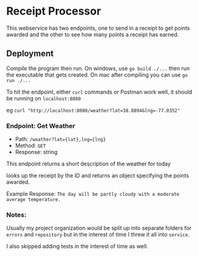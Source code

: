 # Receipt Processor

This webservice has two endpoints, one to send in a receipt to get points awarded and the other to see how many points a receipt has earned.

## Deployment

Compile the program then run. On windows, use `go build ./...` then run the executable that gets created.
On mac after compiling you can use `go run ./...`

To hit the endpoint, either `curl` commands or Postman work well, it should be running on `localhost:8080`

eg `curl "http://localhost:8080/weather?lat=38.8894&lng=-77.0352"`

### Endpoint: Get Weather

* Path: `/weather?lat={lat},lng={lng}`
* Method: `GET`
* Response: string

This endpoint returns a short description of the weather for today

looks up the receipt by the ID and returns an object specifying the points awarded.

Example Response:
`The day will be partly cloudy with a moderate average temperature.`

### Notes:

Usually my project organization would be split up into separate folders for `errors` and `repository` but in the interest of time I threw it all into `service`.

I also skipped adding tests in the interest of time as well.